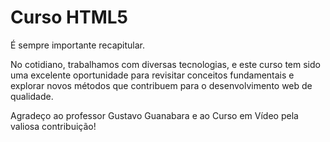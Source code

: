 # Curso HTML5

 
É sempre importante recapitular.

No cotidiano, trabalhamos com diversas tecnologias, e este curso tem sido uma excelente oportunidade para revisitar conceitos fundamentais e explorar novos métodos que contribuem para o desenvolvimento web de qualidade.

Agradeço ao professor Gustavo Guanabara e ao Curso em Vídeo pela valiosa contribuição!
